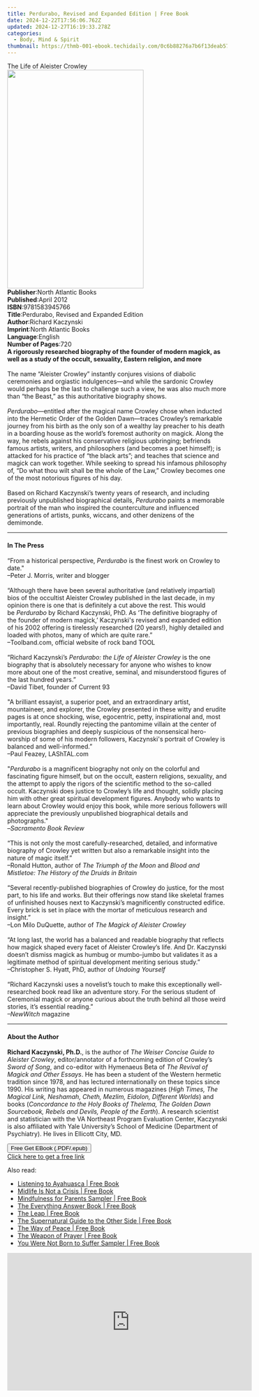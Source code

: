 ```yaml
---
title: Perdurabo, Revised and Expanded Edition | Free Book
date: 2024-12-22T17:56:06.762Z
updated: 2024-12-27T16:19:33.278Z
categories:
  - Body, Mind & Spirit
thumbnail: https://thmb-001-ebook.techidaily.com/0c6b88276a7b6f13deab5794d18fadc0bb2fd65360e7bf2dbe62b4a5a48eb180.jpg
---
```

<main id="book-container">
  <div class="flex flex-col">
    <div class="book-brief flex-1 py-6 px-4 sm:p-6 md:py-10 md:px-8">
      <!-- brief-->
      <div class="book-brief-main">The Life of Aleister Crowley</div>
    </div>
    <div
      class="book-meta-info flex-1 grid gap-4 col-start-1 col-end-3 row-start-1 sm:mb-6 sm:grid-cols-4 lg:gap-6 lg:col-start-2 lg:row-end-6 lg:row-span-6 lg:mb-0"
    >
      <div
        class="book-meta-info-left place-content-center mt-4 p-4 text-sm leading-6 col-start-2 col-span-2 dark:text-slate-400"
      >
        <img
          class="w-full h-500 object-cover rounded-lg sm:h-255 sm:col-span-2 lg:col-span-full"
          src="https://img-001-ebook.techidaily.com/f4cacb7593a6a5fc1ca3403c7c524825052b408d3c0533b6f51087d5bfcd3986.jpg"
          alt=""
          width="312"
          height="500"
        />
      </div>
      <div
        class="book-meta-info-right mt-2 col-start-1 row-start-2 col-span-3 self-center"
      >
        <!-- meta data  -->
        <div class="flex flex-col px-4 md:px-8">
          <div class="flex-1">
            <strong>Publisher</strong>:<span class="px-2"
              >North Atlantic Books</span
            >
          </div>
          <div class="flex-1">
            <strong>Published</strong>:<span class="px-2">April 2012</span>
          </div>
          <div class="flex-1">
            <strong>ISBN</strong>:<span class="px-2">9781583945766</span>
          </div>
          <div class="flex-1">
            <strong>Title</strong>:<span class="px-2"
              >Perdurabo, Revised and Expanded Edition</span
            >
          </div>
          <div class="flex-1">
            <strong>Author</strong>:<span class="px-2">Richard Kaczynski</span>
          </div>
          <div class="flex-1">
            <strong>Imprint</strong>:<span class="px-2"
              >North Atlantic Books</span
            >
          </div>
          <div class="flex-1">
            <strong>Language</strong>:<span class="px-2">English</span>
          </div>
          <div class="flex-1">
            <strong>Number of Pages</strong>:<span class="px-2">720</span>
          </div>
        </div>
      </div>
    </div>
    <div class="book-description flex-1 py-6 px-4 sm:p-6 md:py-10 md:px-8">
      <div class="book-description-main">
        <div accordion-content="" id="description">
          <b
            >A rigorously researched biography of the founder of modern magick,
            as well as a study of the occult, sexuality, Eastern religion, and
            more</b
          ><br />&nbsp;<br />The name “Aleister Crowley” instantly conjures
          visions of diabolic ceremonies and orgiastic indulgences—and while the
          sardonic Crowley would perhaps be the last to challenge such a view,
          he was also much more than “the Beast,” as this authoritative
          biography shows.&nbsp;<br /><br /><i>Perdurabo</i>—entitled after the
          magical name Crowley chose when inducted into the Hermetic Order of
          the Golden Dawn—traces Crowley’s remarkable journey from his birth as
          the only son of a wealthy lay preacher to his death in a boarding
          house as the world’s foremost authority on magick. Along the way, he
          rebels against his conservative religious upbringing; befriends famous
          artists, writers, and philosophers (and becomes a poet himself); is
          attacked for his practice of “the black arts”; and teaches that
          science and magick can work together. While seeking to spread his
          infamous philosophy of, “Do what thou wilt shall be the whole of the
          Law,” Crowley becomes one of the most notorious figures of his day.<br />&nbsp;<br />Based
          on Richard Kaczynski’s twenty years of research, and including
          previously unpublished biographical
          details,&nbsp;<i>Perdurabo</i>&nbsp;paints a memorable portrait of the
          man who inspired the counterculture and influenced generations of
          artists, punks, wiccans, and other denizens of the demimonde.
        </div>
        <div class="accordion-fader"></div>
      </div>
    </div>
    <div class="book-excerpts flex-1 py-6 px-4 sm:p-6 md:py-10 md:px-8">
      <!-- excerpts-->
      <div class="book-excerpts-main">
        <hr />
        <h4 class="placeholder placeholder-heading">
          <span>In The Press</span>
        </h4>
        <p>
          “From a historical perspective, <i>Perdurabo</i> is the finest work on
          Crowley to date."<br />–Peter J. Morris, writer and blogger<br /><br />“Although
          there have been several authoritative (and relatively impartial) bios
          of the occultist Aleister Crowley published in the last decade, in my
          opinion there is one that is definitely a cut above the rest. This
          would be&nbsp;<i>Perdurabo</i>&nbsp;by Richard Kaczynski, PhD. As ‘The
          definitive biography of the founder of modern magick,’ Kaczynski's
          revised and expanded edition of his 2002 offering is tirelessly
          researched (20 years!), highly detailed and loaded with photos, many
          of which are quite rare.”<br />–Toolband.com, official website of rock
          band TOOL<br />&nbsp;<br />“Richard Kaczynski’s&nbsp;<i
            >Perdurabo: the Life of Aleister Crowley</i
          >&nbsp;is the one biography that is absolutely necessary for anyone
          who wishes to know more about one of the most creative, seminal, and
          misunderstood figures of the last hundred years.”<br />–David Tibet,
          founder of Current 93<br />&nbsp;<br />"A brilliant essayist, a
          superior poet, and an extraordinary artist, mountaineer, and explorer,
          the Crowley presented in these witty and erudite pages is at once
          shocking, wise, egocentric, petty, inspirational and, most
          importantly, real. Roundly rejecting the pantomime villain at the
          center of previous biographies and deeply suspicious of the
          nonsensical hero-worship of some of his modern followers, Kaczynski's
          portrait of Crowley is balanced and well-informed.”<br />–Paul Feazey,
          LAShTAL.com<br /><br />"<i>Perdurabo</i>&nbsp;is a magnificent
          biography not only on the colorful and fascinating figure himself, but
          on the occult, eastern religions, sexuality, and the attempt to apply
          the rigors of the scientific method to the so-called occult. Kaczynski
          does justice to Crowley’s life and thought, solidly placing him with
          other great spiritual development figures. Anybody who wants to learn
          about Crowley would enjoy this book, while more serious followers will
          appreciate the previously unpublished biographical details and
          photographs."<br />–<i>Sacramento Book Review</i
          ><br />&nbsp;<br />“This is not only the most carefully-researched,
          detailed, and informative biography of Crowley yet written but also a
          remarkable insight into the nature of magic itself.”<br />–Ronald
          Hutton, author of&nbsp;<i>The Triumph of the Moon</i>&nbsp;and&nbsp;<i
            >Blood and Mistletoe: The History of the Druids in Britain</i
          ><br />&nbsp;<br />“Several recently-published biographies of Crowley
          do justice, for the most part, to his life and works. But their
          offerings now stand like skeletal frames of unfinished houses next to
          Kaczynski’s magnificently constructed edifice. Every brick is set in
          place with the mortar of meticulous research and insight.”<br />–Lon
          Milo DuQuette, author of&nbsp;<i>The Magick of Aleister Crowley</i
          ><br />&nbsp;<br />“At long last, the world has a balanced and
          readable biography that reflects how magick shaped every facet of
          Aleister Crowley’s life. And Dr. Kaczynski doesn’t dismiss magick as
          humbug or mumbo-jumbo but validates it as a legitimate method of
          spiritual development meriting serious study.”<br />–Christopher S.
          Hyatt, PhD, author of&nbsp;<i>Undoing Yourself</i
          ><br />&nbsp;<br />“Richard Kaczynski uses a novelist’s touch to make
          this exceptionally well-researched book read like an adventure story.
          For the serious student of Ceremonial magick or anyone curious about
          the truth behind all those weird stories, it’s essential reading.”<br /><i
            >–NewWitch</i
          >&nbsp;magazine<br />
        </p>
        <p><i> </i></p>
        <p></p>
      </div>
    </div>
    <div class="book-about-author flex-1 py-6 px-4 sm:p-6 md:py-10 md:px-8">
      <!-- about author-->
      <div class="book-main-author-main">
        <hr />
        <h4 class="placeholder placeholder-heading">
          <span>About the Author</span>
        </h4>
        <p>
          <b>Richard Kaczynski, Ph.D.</b>, is the author of
          <i>The Weiser Concise Guide to Aleister Crowley</i>, editor/annotator
          of a forthcoming edition of Crowley’s <i>Sword of Song</i>, and
          co-editor with Hymenaeus Beta of
          <i>The Revival of Magick and Other Essays</i>. He has been a student
          of the Western hermetic tradition since 1978, and has lectured
          internationally on these topics since 1990. His writing has appeared
          in numerous magazines (<i
            >High Times, The Magical Link, Neshamah, Cheth, Mezlim, Eidolon,
            Different Worlds</i
          >) and books (<i
            >Concordance to the Holy Books of Thelema, The Golden Dawn
            Sourcebook, Rebels and Devils, People of the Earth</i
          >). A research scientist and statistician with the VA Northeast
          Program Evaluation Center, Kaczynski is also affiliated with Yale
          University’s School of Medicine (Department of Psychiatry). He lives
          in Ellicott City, MD.
        </p>
      </div>
    </div>
    <div class="book-free-get flex-1 py-6 px-4 sm:p-6 md:py-10 md:px-8">
      <button
        id="btn-free-get"
        class="bg-blue-500 hover:bg-blue-700 text-white font-bold py-2 px-4 rounded"
      >
        Free Get EBook (.PDF/.epub)
      </button>
      <div id="countdown-display" class="px-2 text-lg mt-2"></div>
      <a
        id="free-link"
        class="hidden bg-blue-500 hover:bg-blue-700 text-white font-bold py-2 px-4 rounded"
        href="https://www.ebooks.com/en-us/book/860974/perdurabo-revised-and-expanded-edition/richard-kaczynski/"
        target="_blank"
        >Click here to get a free link</a
      >
    </div>
    <script>
      let countdownTime = 0;
      let countdownInterval = null;
      document
        .getElementById('btn-free-get')
        .addEventListener('click', startCountdown);
      function startCountdown() {
        countdownTime = new Date().getTime() + 60000 * 3;
        countdownInterval = setInterval(updateCountdown, 1000);
        document.getElementById('btn-free-get').disabled = true;
        document
          .getElementById('btn-free-get')
          .classList.add('bg-gray-500', 'cursor-not-allowed');
      }
      function updateCountdown() {
        let currentTime = new Date().getTime();
        let timeLeft = countdownTime - currentTime;
        let secondsLeft = Math.floor(timeLeft / 1000);
        document.getElementById('countdown-display').innerHTML =
          `Remaining time: ${secondsLeft} seconds.`;
        if (secondsLeft <= 0) {
          clearInterval(countdownInterval);
          document.getElementById('btn-free-get').classList.add('hidden');
          document.getElementById('free-link').classList.remove('hidden');
          document.getElementById('countdown-display').innerHTML = '';
        }
      }
    </script>
  </div>
</main>

<ins class="adsbygoogle"
      style="display:block"
      data-ad-client="ca-pub-7571918770474297"
      data-ad-slot="8358498916"
      data-ad-format="auto"
      data-full-width-responsive="true"></ins>
    

<span class="atpl-alsoreadstyle">Also read:</span>
<div><ul>
<li><a href="https://novels-ebooks.techidaily.com/95702350-9781608684038-listening-to-ayahuasca/"><u>Listening to Ayahuasca | Free Book</u></a></li>
<li><a href="https://novels-ebooks.techidaily.com/95703530-9781633410466-midlife-is-not-a-crisis/"><u>Midlife Is Not a Crisis | Free Book</u></a></li>
<li><a href="https://novels-ebooks.techidaily.com/95702223-9781786781062-mindfulness-for-parents-sampler/"><u>Mindfulness for Parents Sampler | Free Book</u></a></li>
<li><a href="https://novels-ebooks.techidaily.com/95703529-9781612833743-the-everything-answer-book/"><u>The Everything Answer Book | Free Book</u></a></li>
<li><a href="https://novels-ebooks.techidaily.com/95702351-9781608684489-the-leap/"><u>The Leap | Free Book</u></a></li>
<li><a href="https://novels-ebooks.techidaily.com/95703156-9781507204313-the-supernatural-guide-to-the-other-side/"><u>The Supernatural Guide to the Other Side | Free Book</u></a></li>
<li><a href="https://novels-ebooks.techidaily.com/95703224-9781515415206-the-way-of-peace/"><u>The Way of Peace | Free Book</u></a></li>
<li><a href="https://novels-ebooks.techidaily.com/95703227-9781515415176-the-weapon-of-prayer/"><u>The Weapon of Prayer | Free Book</u></a></li>
<li><a href="https://novels-ebooks.techidaily.com/95702226-9781786781079-you-were-not-born-to-suffer-sampler/"><u>You Were Not Born to Suffer Sampler | Free Book</u></a></li>
</ul></div>

<!-- affiliate ads begin -->
<iframe width="560" height="315" src="https://www.youtube.com/embed/GFHH14XlFCk?si=2HcjQbDx5eG0ZQAt" title="YouTube video player" frameborder="0" allow="accelerometer; autoplay; clipboard-write; encrypted-media; gyroscope; picture-in-picture; web-share" referrerpolicy="strict-origin-when-cross-origin" allowfullscreen></iframe>
<!-- affiliate ads end -->

